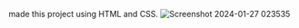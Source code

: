 made this project using HTML and CSS.
![Screenshot 2024-01-27 023535](https://github.com/sourya001/Netflix-Clone/assets/142716790/2fee2080-757b-435b-a9e6-e78c8b11fe43)
